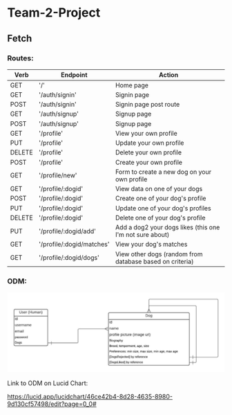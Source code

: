# Team-2-Project
## Fetch


### Routes:


| Verb | Endpoint | Action |
| ----------- | ----------- | ----------- |
| GET | '/' | Home page |
| GET | '/auth/signin' | Signin page |
| POST | '/auth/signin' | Signin page post route |
| GET | '/auth/signup' | Signup page |
| POST | '/auth/signup' | Signup page |
| GET | '/profile' | View your own profile |
| PUT | '/profile' | Update your own profile |
| DELETE | '/profile' | Delete your own profile |
| POST | '/profile' | Create your own profile |
| GET | '/profile/new' | Form to create a new dog on your own profile |
| GET | '/profile/:dogid' | View data on one of your dogs |
| POST | '/profile/:dogid' | Create one of your dog's profile |
| PUT | '/profile/:dogid' | Update one of your dog's profiles |
| DELETE | '/profile/:dogid' | Delete one of your dog's profile |
| PUT | '/profile/:dogid/add' | Add a dog2 your dogs likes (this one I'm not sure about) |
| GET | '/profile/:dogid/matches' | View your dog's matches |
| GET | '/profile/:dogid/dogs' | View other dogs (random from database based on criteria) |


### ODM: 

!['Fetch.jpeg'](Fetch.jpeg)

Link to ODM on Lucid Chart:

https://lucid.app/lucidchart/46ce42b4-8d28-4635-8980-9d130cf57498/edit?page=0_0#
